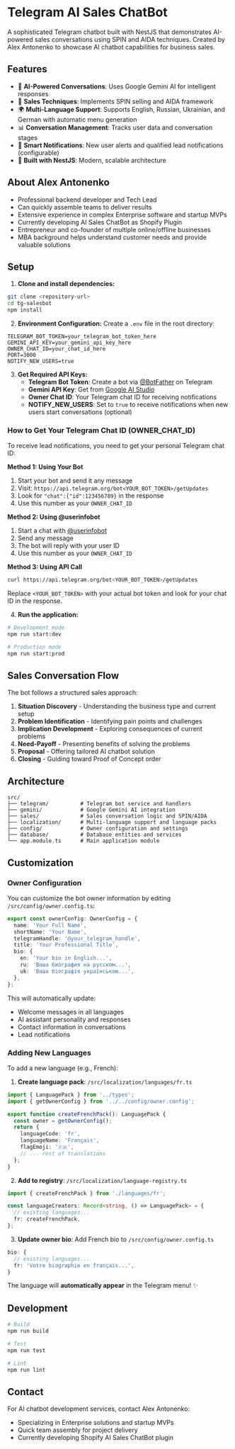# Telegram AI Sales ChatBot

A sophisticated Telegram chatbot built with NestJS that demonstrates AI-powered sales conversations using SPIN and AIDA techniques. Created by Alex Antonenko to showcase AI chatbot capabilities for business sales.

## Features

- 🤖 **AI-Powered Conversations**: Uses Google Gemini AI for intelligent responses
- 🎯 **Sales Techniques**: Implements SPIN selling and AIDA framework
- 🌍 **Multi-Language Support**: Supports English, Russian, Ukrainian, and German with automatic menu generation
- 📊 **Conversation Management**: Tracks user data and conversation stages
- 🔔 **Smart Notifications**: New user alerts and qualified lead notifications (configurable)
- 🚀 **Built with NestJS**: Modern, scalable architecture

## About Alex Antonenko

- Professional backend developer and Tech Lead
- Can quickly assemble teams to deliver results  
- Extensive experience in complex Enterprise software and startup MVPs
- Currently developing AI Sales ChatBot as Shopify Plugin
- Entrepreneur and co-founder of multiple online/offline businesses
- MBA background helps understand customer needs and provide valuable solutions

## Setup

1. **Clone and install dependencies:**
```bash
git clone <repository-url>
cd tg-salesbot
npm install
```

2. **Environment Configuration:**
Create a `.env` file in the root directory:
```env
TELEGRAM_BOT_TOKEN=your_telegram_bot_token_here
GEMINI_API_KEY=your_gemini_api_key_here
OWNER_CHAT_ID=your_chat_id_here
PORT=3000
NOTIFY_NEW_USERS=true
```

3. **Get Required API Keys:**
   - **Telegram Bot Token**: Create a bot via [@BotFather](https://t.me/botfather) on Telegram
   - **Gemini API Key**: Get from [Google AI Studio](https://makersuite.google.com/app/apikey)
   - **Owner Chat ID**: Your Telegram chat ID for receiving notifications
   - **NOTIFY_NEW_USERS**: Set to `true` to receive notifications when new users start conversations (optional)

### How to Get Your Telegram Chat ID (OWNER_CHAT_ID)

To receive lead notifications, you need to get your personal Telegram chat ID:

**Method 1: Using Your Bot**
1. Start your bot and send it any message
2. Visit: `https://api.telegram.org/bot<YOUR_BOT_TOKEN>/getUpdates`
3. Look for `"chat":{"id":123456789}` in the response
4. Use this number as your `OWNER_CHAT_ID`

**Method 2: Using @userinfobot**
1. Start a chat with [@userinfobot](https://t.me/userinfobot)
2. Send any message
3. The bot will reply with your user ID
4. Use this number as your `OWNER_CHAT_ID`

**Method 3: Using API Call**
```bash
curl https://api.telegram.org/bot<YOUR_BOT_TOKEN>/getUpdates
```
Replace `<YOUR_BOT_TOKEN>` with your actual bot token and look for your chat ID in the response.

4. **Run the application:**
```bash
# Development mode
npm run start:dev

# Production mode  
npm run start:prod
```

## Sales Conversation Flow

The bot follows a structured sales approach:

1. **Situation Discovery** - Understanding the business type and current setup
2. **Problem Identification** - Identifying pain points and challenges
3. **Implication Development** - Exploring consequences of current problems
4. **Need-Payoff** - Presenting benefits of solving the problems
5. **Proposal** - Offering tailored AI chatbot solution
6. **Closing** - Guiding toward Proof of Concept order

## Architecture

```
src/
├── telegram/          # Telegram bot service and handlers
├── gemini/            # Google Gemini AI integration
├── sales/             # Sales conversation logic and SPIN/AIDA
├── localization/      # Multi-language support and language packs
├── config/            # Owner configuration and settings
├── database/          # Database entities and services
└── app.module.ts      # Main application module
```

## Customization

### Owner Configuration

You can customize the bot owner information by editing `/src/config/owner.config.ts`:

```typescript
export const ownerConfig: OwnerConfig = {
  name: 'Your Full Name',
  shortName: 'Your Name',
  telegramHandle: '@your_telegram_handle',
  title: 'Your Professional Title',
  bio: {
    en: 'Your bio in English...',
    ru: 'Ваша биография на русском...',
    uk: 'Ваша біографія українською...',
  },
};
```

This will automatically update:
- Welcome messages in all languages
- AI assistant personality and responses  
- Contact information in conversations
- Lead notifications

### Adding New Languages

To add a new language (e.g., French):

1. **Create language pack**: `/src/localization/languages/fr.ts`
```typescript
import { LanguagePack } from '../types';
import { getOwnerConfig } from '../../config/owner.config';

export function createFrenchPack(): LanguagePack {
  const owner = getOwnerConfig();
  return {
    languageCode: 'fr',
    languageName: 'Français', 
    flagEmoji: '🇫🇷',
    // ... rest of translations
  };
}
```

2. **Add to registry**: `/src/localization/language-registry.ts`
```typescript
import { createFrenchPack } from './languages/fr';

const languageCreators: Record<string, () => LanguagePack> = {
  // existing languages...
  fr: createFrenchPack,
};
```

3. **Update owner bio**: Add French bio to `/src/config/owner.config.ts`
```typescript
bio: {
  // existing languages...
  fr: 'Votre biographie en français...',
}
```

The language will **automatically appear** in the Telegram menu! ✨

## Development

```bash
# Build
npm run build

# Test
npm run test

# Lint
npm run lint
```

## Contact

For AI chatbot development services, contact Alex Antonenko:
- Specializing in Enterprise solutions and startup MVPs
- Quick team assembly for project delivery
- Currently developing Shopify AI Sales ChatBot plugin